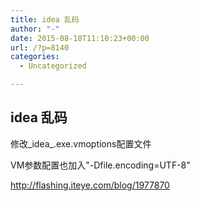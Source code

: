 ```yaml
---
title: idea 乱码
author: "-"
date: 2015-08-18T11:10:23+00:00
url: /?p=8140
categories:
  - Uncategorized

---
```

## idea 乱码
修改_idea_.exe.vmoptions配置文件


VM参数配置也加入"-Dfile.encoding=UTF-8"


http://flashing.iteye.com/blog/1977870